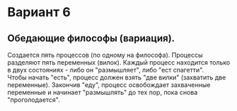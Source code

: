 # Вариант 6
## Обедающие философы (вариация).

Создается пять процессов (по одному на философа).
Процессы разделяют пять переменных (вилок).
Каждый процесс находится только в двух состояниях - либо он "размышляет", либо "ест спагетти".  
Чтобы начать "есть", процесс должен взять "две вилки" (захватить две переменные).
Закончив "еду", процесс освобождает захваченные переменные и начинает "размышлять" до тех пор, пока снова "проголодается".
